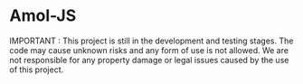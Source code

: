 # Amol-JS
IMPORTANT : This project is still in the development and testing stages. The code may cause unknown risks and any form of use is not allowed. We are not responsible for any property damage or legal issues caused by the use of this project.
